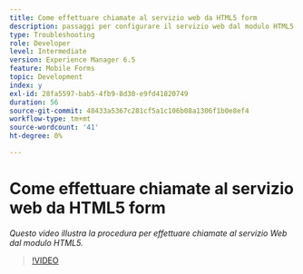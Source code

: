 ```yaml
---
title: Come effettuare chiamate al servizio web da HTML5 form
description: passaggi per configurare il servizio web dal modulo HTML5
type: Troubleshooting
role: Developer
level: Intermediate
version: Experience Manager 6.5
feature: Mobile Forms
topic: Development
index: y
exl-id: 28fa5597-bab5-4fb9-8d30-e9fd41820749
duration: 56
source-git-commit: 48433a5367c281cf5a1c106b08a1306f1b0e8ef4
workflow-type: tm+mt
source-wordcount: '41'
ht-degree: 0%

---
```


# Come effettuare chiamate al servizio web da HTML5 form

*Questo video illustra la procedura per effettuare chiamate al servizio Web dal modulo HTML5.*

>[!VIDEO](https://video.tv.adobe.com/v/3416894?quality=12&learn=on&captions=ita)
